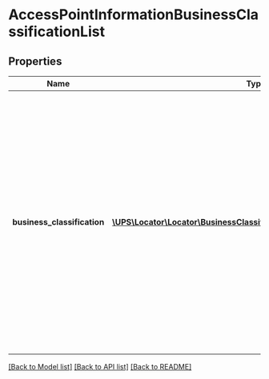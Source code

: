 # AccessPointInformationBusinessClassificationList

## Properties
Name | Type | Description | Notes
------------ | ------------- | ------------- | -------------
**business_classification** | [**\UPS\Locator\Locator\BusinessClassificationListBusinessClassification[]**](BusinessClassificationListBusinessClassification.md) | Container to hold Business classification of UPS access point.  **NOTE:** For versions &gt;&#x3D; v2, this element will always be returned as an array. For requests using version &#x3D; v1, this element will be returned as an array if there is more than one object and a single object if there is only 1. | 

[[Back to Model list]](../../README.md#documentation-for-models) [[Back to API list]](../../README.md#documentation-for-api-endpoints) [[Back to README]](../../README.md)

